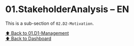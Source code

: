 # 01.StakeholderAnalysis – EN

This is a sub-section of `02.D2-Motivation`.

[⬆ Back to 01.D1-Management](../index.md)  
[⬆ Back to Dashboard](../../index.md)
